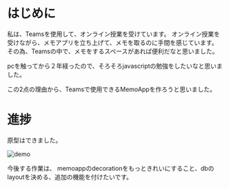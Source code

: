 # はじめに
私は、Teamsを使用して、オンライン授業を受けています。
オンライン授業を受けながら、メモアプリを立ち上げて、メモを取るのに手間を感じています。
その為、Teamsの中で、メモをするスペースがあれば便利だなと思いました。

pcを触ってから２年経ったので、そろそろjavascriptの勉強をしたいなと思いました。

この2点の理由から、Teamsで使用できるMemoAppを作ろうと思いました。

# 進捗
原型はできました。

![demo](https://github.com/Maiko007/Teams_Memo_App/blob/master/demo2.gif)






今後する作業は、
memoappのdecorationをもっときれいにすること、dbのlayoutを決める、追加の機能を付けたいです。

